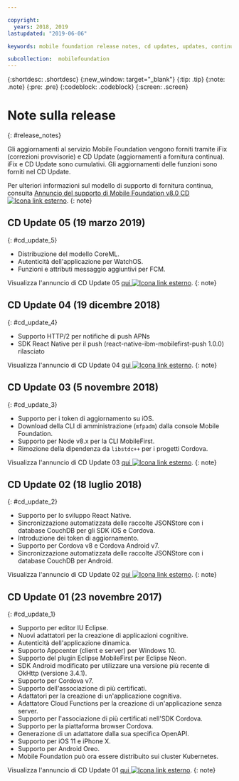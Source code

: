 ```yaml
---

copyright:
  years: 2018, 2019
lastupdated: "2019-06-06"

keywords: mobile foundation release notes, cd updates, updates, continuous delivery updates

subcollection:  mobilefoundation
---
```


{:shortdesc: .shortdesc}
{:new_window: target="_blank"}
{:tip: .tip}
{:note: .note}
{:pre: .pre}
{:codeblock: .codeblock}
{:screen: .screen}

# Note sulla release
{: #release_notes}

Gli aggiornamenti al servizio Mobile Foundation vengono forniti tramite iFix (correzioni provvisorie) e CD Update (aggiornamenti a fornitura continua). iFix e CD Update sono cumulativi. Gli aggiornamenti delle funzioni sono forniti nel CD Update.

Per ulteriori informazioni sul modello di supporto di fornitura continua, consulta [Annuncio del supporto di Mobile Foundation v8.0 CD ![Icona link esterno](../../icons/launch-glyph.svg "Icona link esterno")](https://www-01.ibm.com/common/ssi/ShowDoc.wss?docURL=/common/ssi/rep_ca/0/897/ENUS217-390/index.html&request_locale=en).
{: note}

## CD Update 05 (19 marzo 2019)
{: #cd_update_5}

* Distribuzione del modello CoreML.
* Autenticità dell'applicazione per WatchOS.
* Funzioni e attributi messaggio aggiuntivi per FCM.

Visualizza l'annuncio di CD Update 05 [qui ![Icona link esterno](../../icons/launch-glyph.svg "Icona link esterno")](https://mobilefirstplatform.ibmcloud.com/blog/2019/03/22/8-0-cd-update-release).
{: note}

## CD Update 04 (19 dicembre 2018)
{: #cd_update_4}

* Supporto HTTP/2 per notifiche di push APNs
* SDK React Native per il push (react-native-ibm-mobilefirst-push 1.0.0) rilasciato

Visualizza l'annuncio di CD Update 04 [qui ![Icona link esterno](../../icons/launch-glyph.svg "Icona link esterno")](https://mobilefirstplatform.ibmcloud.com/blog/2018/12/24/8-0-cd-update-release/).
{: note}

## CD Update 03 (5 novembre 2018)
{: #cd_update_3}

* Supporto per i token di aggiornamento su iOS.
* Download della CLI di amministrazione (`mfpadm`) dalla console Mobile Foundation.
* Supporto per Node v8.x per la CLI MobileFirst.
* Rimozione della dipendenza da `libstdc++` per i progetti Cordova.

Visualizza l'annuncio di CD Update 03 [qui ![Icona link esterno](../../icons/launch-glyph.svg "Icona link esterno")](https://mobilefirstplatform.ibmcloud.com/blog/2018/11/15/8-0-cd-update-release/).
{: note}

## CD Update 02 (18 luglio 2018)
{: #cd_update_2}

* Supporto per lo sviluppo React Native.
* Sincronizzazione automatizzata delle raccolte JSONStore con i database CouchDB per gli SDK iOS e Cordova.
* Introduzione dei token di aggiornamento.
* Supporto per Cordova v8 e Cordova Android v7.
* Sincronizzazione automatizzata delle raccolte JSONStore con i database CouchDB per Android.

Visualizza l'annuncio di CD Update 02 [qui ![Icona link esterno](../../icons/launch-glyph.svg "Icona link esterno")](https://mobilefirstplatform.ibmcloud.com/blog/2018/07/24/8-0-cd-update-release/).
{: note}

## CD Update 01 (23 novembre 2017)
{: #cd_update_1}

* Supporto per editor IU Eclipse.
* Nuovi adattatori per la creazione di applicazioni cognitive.
* Autenticità dell'applicazione dinamica.
* Supporto Appcenter (client e server) per Windows 10.
* Supporto del plugin Eclipse MobileFirst per Eclipse Neon.
* SDK Android modificato per utilizzare una versione più recente di OkHttp (versione 3.4.1).
* Supporto per Cordova v7.
* Supporto dell'associazione di più certificati.
* Adattatori per la creazione di un'applicazione cognitiva.
* Adattatore Cloud Functions per la creazione di un'applicazione senza server.
* Supporto per l'associazione di più certificati nell'SDK Cordova.
* Supporto per la piattaforma browser Cordova.
* Generazione di un adattatore dalla sua specifica OpenAPI.
* Supporto per iOS 11 e iPhone X.
* Supporto per Android Oreo.
* Mobile Foundation può ora essere distribuito sui cluster Kubernetes.


Visualizza l'annuncio di CD Update 01 [qui ![Icona link esterno](../../icons/launch-glyph.svg "Icona link esterno")](https://mobilefirstplatform.ibmcloud.com/blog/2017/11/27/8-0-cd-update-release/).
{: note}

